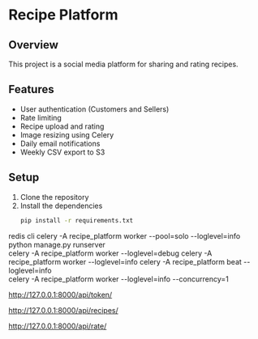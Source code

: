 # Recipe Platform

## Overview
This project is a social media platform for sharing and rating recipes.

## Features
- User authentication (Customers and Sellers)
- Rate limiting
- Recipe upload and rating
- Image resizing using Celery
- Daily email notifications
- Weekly CSV export to S3

## Setup
1. Clone the repository
2. Install the dependencies
   ```bash
   pip install -r requirements.txt


redis cli
celery -A recipe_platform worker --pool=solo --loglevel=info
python manage.py runserver        
celery -A recipe_platform worker --loglevel=debug
celery -A recipe_platform worker --loglevel=info 
celery -A recipe_platform beat --loglevel=info  
celery -A recipe_platform worker --loglevel=info --concurrency=1



http://127.0.0.1:8000/api/token/

http://127.0.0.1:8000/api/recipes/

http://127.0.0.1:8000/api/rate/